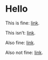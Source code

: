 # Hello

This is fine: [link](#HELLO).

This isn’t: [link](#WORLD).

Also fine: [link](examples/github.md#HELLO).

Also not fine: [link](examples/github.md#WORLD).
